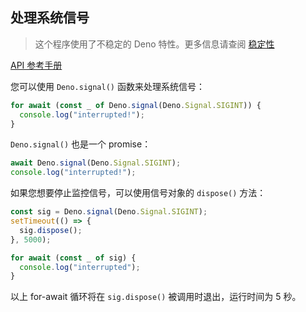 ## 处理系统信号

> 这个程序使用了不稳定的 Deno 特性。更多信息请查阅
> [稳定性](../runtime/stability.md)

[API 参考手册](https://doc.deno.land/https/raw.githubusercontent.com/denoland/deno/master/cli/dts/lib.deno.unstable.d.ts#Deno.signal)

您可以使用 `Deno.signal()` 函数来处理系统信号：

```ts
for await (const _ of Deno.signal(Deno.Signal.SIGINT)) {
  console.log("interrupted!");
}
```

`Deno.signal()` 也是一个 promise：

```ts
await Deno.signal(Deno.Signal.SIGINT);
console.log("interrupted!");
```

如果您想要停止监控信号，可以使用信号对象的 `dispose()` 方法：

```ts
const sig = Deno.signal(Deno.Signal.SIGINT);
setTimeout(() => {
  sig.dispose();
}, 5000);

for await (const _ of sig) {
  console.log("interrupted");
}
```

以上 for-await 循环将在 `sig.dispose()` 被调用时退出，运行时间为 5 秒。
